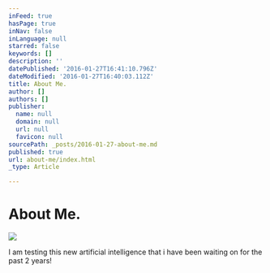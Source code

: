 ```yaml
---
inFeed: true
hasPage: true
inNav: false
inLanguage: null
starred: false
keywords: []
description: ''
datePublished: '2016-01-27T16:41:10.796Z'
dateModified: '2016-01-27T16:40:03.112Z'
title: About Me.
author: []
authors: []
publisher:
  name: null
  domain: null
  url: null
  favicon: null
sourcePath: _posts/2016-01-27-about-me.md
published: true
url: about-me/index.html
_type: Article

---
```

# About Me.
![](https://the-grid-user-content.s3-us-west-2.amazonaws.com/cbffeb8f-35c1-4629-98aa-ec933b51b96e.png)

I am testing this new artificial intelligence that i have been waiting on for the past 2 years!